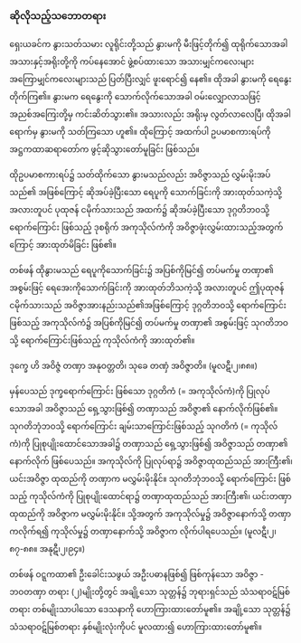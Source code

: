 ### ဆိုလိုသည့်သဘောတရား

ရှေးယခင်က နွားသတ်သမား လူရိုင်းတို့သည် နွားမကို မီးဖြင့်တိုက်၍ ထုရိုက်သောအခါ အသားနှင့်အရိုးတို့ကို ကပ်နေအောင် ဖွဲ့စပ်ထားသော အသားမျှင်ကလေးများ အကြောမျှင်ကလေးများသည် ပြတ်ပြီးလျှင် ဖူးရောင်၍ နေ၏။ 
ထိုအခါ နွားမကို ရေနွေး တိုက်ကြ၏။ 
နွားမက ရေနွေးကို သောက်လိုက်သောအခါ ဝမ်းလျှောလာသဖြင့် အညစ်အကြေးတို့မှ ကင်းဆိတ်သွား၏။ 
အသားလည်း အရိုးမှ လွတ်လာလေပြီ၊ ထိုအခါရောက်မှ နွားမကို သတ်ကြသော ဟူ၏။ 
ထိုကြောင့် အထက်ပါ ဥပမာစကားရပ်ကို အဋ္ဌကထာဆရာတော်က ဖွင့်ဆိုသွားတော်မူခြင်း ဖြစ်သည်။

ထိုဥပမာစကားရပ်၌ သတ်ထိုက်သော နွားမသည်လည်း အဝိဇ္ဇာသည် လွှမ်းမိုးအပ်သည်၏ အဖြစ်ကြောင့် ဆိုအပ်ခဲ့ပြီးသော ရေပူကို သောက်ခြင်းကို အားထုတ်သကဲ့သို့ အလားတူပင် ပုထုဇန် ငမိုက်သားသည် အထက်၌ ဆိုအပ်ခဲ့ပြီးသော ဒုဂ္ဂတိဘဝသို့ ရောက်ကြောင်း ဖြစ်သည့် ဒုစရိုက် အကုသိုလ်ကံကို အဝိဇ္ဇာဖုံးလွှမ်းထားသည့်အတွက်ကြောင့် အားထုတ်မိခြင်း ဖြစ်၏။

တစ်ဖန် ထိုနွားမသည် ရေပူကိုသောက်ခြင်း၌ အပြစ်ကိုမြင်၍ တပ်မက်မှု တဏှာ၏ အစွမ်းဖြင့် ရေအေးကိုသောက်ခြင်းကို အားထုတ်ဘိသကဲ့သို့ အလားတူပင် ဤပုထုဇန် ငမိုက်သားသည် အဝိဇ္ဇာအားနည်းသည်၏အဖြစ်ကြောင့် ဒုဂ္ဂတိဘဝသို့ ရောက်ကြောင်း ဖြစ်သည့် အကုသိုလ်ကံ၌ အပြစ်ကိုမြင်၍ တပ်မက်မှု တဏှာ၏ အစွမ်းဖြင့် သုဂတိဘဝသို့ ရောက်ကြောင်းဖြစ်သည့် ကုသိုလ်ကံကို အားထုတ်၏။

ဒုက္ခေ ဟိ အဝိဇ္ဇံ တဏှာ အနုဝတ္တတိ၊ သုခေ တဏှံ အဝိဇ္ဇာတိ။ (မူလဋီ၊၂၊၈၈။)

မှန်ပေသည် ဒုက္ခရောက်ကြောင်း ဖြစ်သော ဒုဂ္ဂတိကံ (= အကုသိုလ်ကံ)ကို ပြုလုပ်သောအခါ အဝိဇ္ဇာသည် ရှေ့သွားဖြစ်၍ တဏှာသည် အဝိဇ္ဇာ၏ နောက်လိုက်ဖြစ်၏။ 
သုဂတိဘုံဘဝသို့ ရောက်ကြောင်း ချမ်းသာကြောင်းဖြစ်သည့် သုဂတိကံ (= ကုသိုလ်ကံ)ကို ပြုစုပျိုးထောင်သောအခါ၌ တဏှာသည် ရှေ့သွားဖြစ်၍ အဝိဇ္ဇာသည် တဏှာ၏ နောက်လိုက် ဖြစ်ပေသည်။ 
အကုသိုလ်ကို ပြုလုပ်ရာ၌ အဝိဇ္ဇာထုထည်သည် အားကြီး၏၊ ယင်းအဝိဇ္ဇာ ထုထည်ကို တဏှာက မလွှမ်းမိုးနိုင်။ 
သုဂတိဘုံဘဝသို့ ရောက်ကြောင်း ဖြစ်သည့် ကုသိုလ်ကံကို ပြုစုပျိုးထောင်ရာ၌ တဏှာထုထည်သည် အားကြီး၏၊ ယင်းတဏှာထုထည်ကို အဝိဇ္ဇာက မလွှမ်းမိုးနိုင်။ 
သို့အတွက် အကုသိုလ်မှု၌ အဝိဇ္ဇာနောက်သို့ တဏှာကလိုက်ရ၍ ကုသိုလ်မှု၌ တဏှာနောက်သို့ အဝိဇ္ဇာက လိုက်ပါရပေသည်။
(မူလဋီ၊၂၊၈၇-၈၈။ အနုဋီ၊၂၊၉၄။)

တစ်ဖန် ဝဋ္ဋကထာ၏ ဦးခေါင်းသဖွယ် အဦးပဓာနဖြစ်၍ ဖြစ်ကုန်သော အဝိဇ္ဇာ - ဘဝတဏှာ တရား (၂)မျိုးတို့တွင် အချို့သော သုတ္တန်၌ ဘုရားရှင်သည် သံသရာဝဋ်မြစ်တရား တစ်မျိုးသာပါသော ဒေသနာကို ဟောကြားထားတော်မူ၏။ 
အချို့သော သုတ္တန်၌ သံသရာဝဋ်မြစ်တရား နှစ်မျိုးလုံးကိုပင် မူလထား၍ ဟောကြားထားတော်မူ၏။
